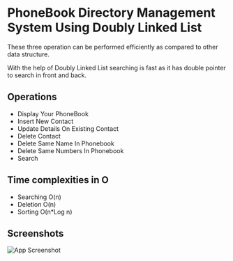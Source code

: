

# PhoneBook Directory Management System Using Doubly Linked List

These three operation can be performed efficiently as compared to other data structure.

With the help of Doubly Linked List searching is fast as it has double pointer to search in front and back.

## Operations

- Display Your PhoneBook
- Insert New Contact
- Update Details On Existing Contact
- Delete Contact
- Delete Same Name In Phonebook
- Delete Same Numbers In Phonebook
- Search

## Time complexities in O
- Searching O(n)
- Deletion O(n)
- Sorting O(n*Log n)
## Screenshots

![App Screenshot](https://via.placeholder.com/468x300?text=App+Screenshot+Here)

